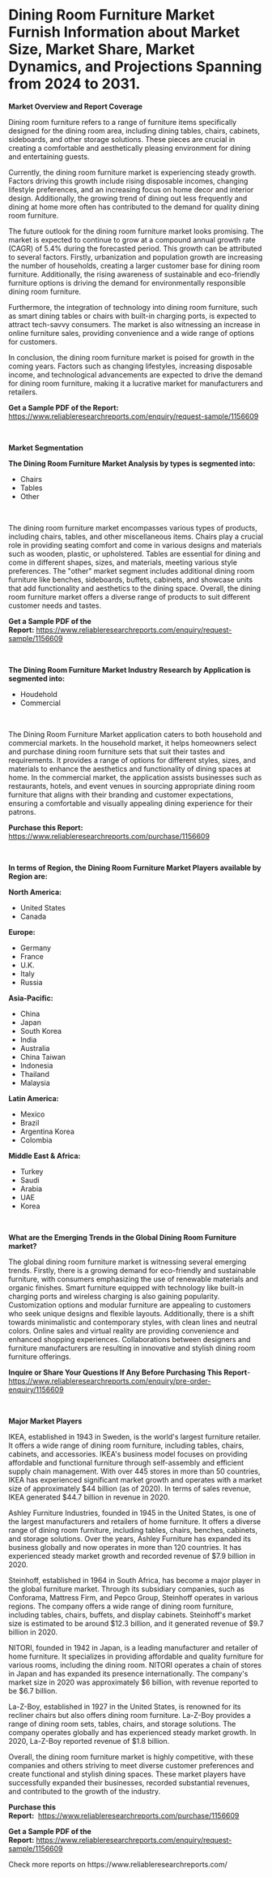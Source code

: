 <p><h1>Dining Room Furniture Market Furnish Information about Market Size, Market Share, Market Dynamics, and Projections Spanning from 2024 to 2031.</h1></p><p><strong>Market Overview and Report Coverage</strong></p>
<p><p>Dining room furniture refers to a range of furniture items specifically designed for the dining room area, including dining tables, chairs, cabinets, sideboards, and other storage solutions. These pieces are crucial in creating a comfortable and aesthetically pleasing environment for dining and entertaining guests.</p><p>Currently, the dining room furniture market is experiencing steady growth. Factors driving this growth include rising disposable incomes, changing lifestyle preferences, and an increasing focus on home decor and interior design. Additionally, the growing trend of dining out less frequently and dining at home more often has contributed to the demand for quality dining room furniture.</p><p>The future outlook for the dining room furniture market looks promising. The market is expected to continue to grow at a compound annual growth rate (CAGR) of 5.4% during the forecasted period. This growth can be attributed to several factors. Firstly, urbanization and population growth are increasing the number of households, creating a larger customer base for dining room furniture. Additionally, the rising awareness of sustainable and eco-friendly furniture options is driving the demand for environmentally responsible dining room furniture.</p><p>Furthermore, the integration of technology into dining room furniture, such as smart dining tables or chairs with built-in charging ports, is expected to attract tech-savvy consumers. The market is also witnessing an increase in online furniture sales, providing convenience and a wide range of options for customers.</p><p>In conclusion, the dining room furniture market is poised for growth in the coming years. Factors such as changing lifestyles, increasing disposable income, and technological advancements are expected to drive the demand for dining room furniture, making it a lucrative market for manufacturers and retailers.</p></p>
<p><strong>Get a Sample PDF of the Report:</strong> <a href="https://www.reliableresearchreports.com/enquiry/request-sample/1156609">https://www.reliableresearchreports.com/enquiry/request-sample/1156609</a></p>
<p>&nbsp;</p>
<p><strong>Market Segmentation</strong></p>
<p><strong>The Dining Room Furniture Market Analysis by types is segmented into:</strong></p>
<p><ul><li>Chairs</li><li>Tables</li><li>Other</li></ul></p>
<p>&nbsp;</p>
<p><p>The dining room furniture market encompasses various types of products, including chairs, tables, and other miscellaneous items. Chairs play a crucial role in providing seating comfort and come in various designs and materials such as wooden, plastic, or upholstered. Tables are essential for dining and come in different shapes, sizes, and materials, meeting various style preferences. The "other" market segment includes additional dining room furniture like benches, sideboards, buffets, cabinets, and showcase units that add functionality and aesthetics to the dining space. Overall, the dining room furniture market offers a diverse range of products to suit different customer needs and tastes.</p></p>
<p><strong>Get a Sample PDF of the Report:</strong>&nbsp;<a href="https://www.reliableresearchreports.com/enquiry/request-sample/1156609">https://www.reliableresearchreports.com/enquiry/request-sample/1156609</a></p>
<p>&nbsp;</p>
<p><strong>The Dining Room Furniture Market Industry Research by Application is segmented into:</strong></p>
<p><ul><li>Houdehold</li><li>Commercial</li></ul></p>
<p>&nbsp;</p>
<p><p>The Dining Room Furniture Market application caters to both household and commercial markets. In the household market, it helps homeowners select and purchase dining room furniture sets that suit their tastes and requirements. It provides a range of options for different styles, sizes, and materials to enhance the aesthetics and functionality of dining spaces at home. In the commercial market, the application assists businesses such as restaurants, hotels, and event venues in sourcing appropriate dining room furniture that aligns with their branding and customer expectations, ensuring a comfortable and visually appealing dining experience for their patrons.</p></p>
<p><strong>Purchase this Report:</strong>&nbsp; <a href="https://www.reliableresearchreports.com/purchase/1156609">https://www.reliableresearchreports.com/purchase/1156609</a></p>
<p>&nbsp;</p>
<p><strong>In terms of Region, the Dining Room Furniture Market Players available by Region are:</strong></p>
<p>
    <p> <strong> North America: </strong>
        <ul>
            <li>United States</li>
            <li>Canada</li>
        </ul>
        </p> 
    <p> <strong> Europe: </strong>
        <ul>
            <li>Germany</li>
            <li>France</li>
            <li>U.K.</li>
            <li>Italy</li>
            <li>Russia</li>
        </ul>
        </p> 
    <p> <strong> Asia-Pacific: </strong>
        <ul>
            <li>China</li>
            <li>Japan</li>
            <li>South Korea</li>
            <li>India</li>
            <li>Australia</li>
            <li>China Taiwan</li>
            <li>Indonesia</li>
            <li>Thailand</li>
            <li>Malaysia</li>
        </ul>
        </p> 
    <p> <strong> Latin America: </strong>
        <ul>
            <li>Mexico</li>
            <li>Brazil</li>
            <li>Argentina Korea</li>
            <li>Colombia</li>
        </ul>
        </p> 
    <p> <strong> Middle East & Africa: </strong>
        <ul>
            <li>Turkey</li>
            <li>Saudi</li>
            <li>Arabia</li>
            <li>UAE</li>
            <li>Korea</li>
        </ul>
    </p>
    </p>
<p>&nbsp;</p>
<p><strong>What are the Emerging Trends in the Global Dining Room Furniture market?</strong></p>
<p><p>The global dining room furniture market is witnessing several emerging trends. Firstly, there is a growing demand for eco-friendly and sustainable furniture, with consumers emphasizing the use of renewable materials and organic finishes. Smart furniture equipped with technology like built-in charging ports and wireless charging is also gaining popularity. Customization options and modular furniture are appealing to customers who seek unique designs and flexible layouts. Additionally, there is a shift towards minimalistic and contemporary styles, with clean lines and neutral colors. Online sales and virtual reality are providing convenience and enhanced shopping experiences. Collaborations between designers and furniture manufacturers are resulting in innovative and stylish dining room furniture offerings.</p></p>
<p><strong>Inquire or Share Your Questions If Any Before Purchasing This Report</strong>- <a href="https://www.reliableresearchreports.com/enquiry/pre-order-enquiry/1156609">https://www.reliableresearchreports.com/enquiry/pre-order-enquiry/1156609</a></p>
<p>&nbsp;</p>
<p><strong>Major Market Players</strong></p>
<p><p>IKEA, established in 1943 in Sweden, is the world's largest furniture retailer. It offers a wide range of dining room furniture, including tables, chairs, cabinets, and accessories. IKEA's business model focuses on providing affordable and functional furniture through self-assembly and efficient supply chain management. With over 445 stores in more than 50 countries, IKEA has experienced significant market growth and operates with a market size of approximately $44 billion (as of 2020). In terms of sales revenue, IKEA generated $44.7 billion in revenue in 2020.</p><p>Ashley Furniture Industries, founded in 1945 in the United States, is one of the largest manufacturers and retailers of home furniture. It offers a diverse range of dining room furniture, including tables, chairs, benches, cabinets, and storage solutions. Over the years, Ashley Furniture has expanded its business globally and now operates in more than 120 countries. It has experienced steady market growth and recorded revenue of $7.9 billion in 2020.</p><p>Steinhoff, established in 1964 in South Africa, has become a major player in the global furniture market. Through its subsidiary companies, such as Conforama, Mattress Firm, and Pepco Group, Steinhoff operates in various regions. The company offers a wide range of dining room furniture, including tables, chairs, buffets, and display cabinets. Steinhoff's market size is estimated to be around $12.3 billion, and it generated revenue of $9.7 billion in 2020.</p><p>NITORI, founded in 1942 in Japan, is a leading manufacturer and retailer of home furniture. It specializes in providing affordable and quality furniture for various rooms, including the dining room. NITORI operates a chain of stores in Japan and has expanded its presence internationally. The company's market size in 2020 was approximately $6 billion, with revenue reported to be $6.7 billion.</p><p>La-Z-Boy, established in 1927 in the United States, is renowned for its recliner chairs but also offers dining room furniture. La-Z-Boy provides a range of dining room sets, tables, chairs, and storage solutions. The company operates globally and has experienced steady market growth. In 2020, La-Z-Boy reported revenue of $1.8 billion.</p><p>Overall, the dining room furniture market is highly competitive, with these companies and others striving to meet diverse customer preferences and create functional and stylish dining spaces. These market players have successfully expanded their businesses, recorded substantial revenues, and contributed to the growth of the industry.</p></p>
<p><strong>Purchase this Report:</strong>&nbsp;&nbsp;<a href="https://www.reliableresearchreports.com/purchase/1156609">https://www.reliableresearchreports.com/purchase/1156609</a></p>
<p></p>
<p><strong>Get a Sample PDF of the Report:</strong>&nbsp;<a href="https://www.reliableresearchreports.com/enquiry/request-sample/1156609">https://www.reliableresearchreports.com/enquiry/request-sample/1156609</a></p>
<p>Check more reports on https://www.reliableresearchreports.com/</p>